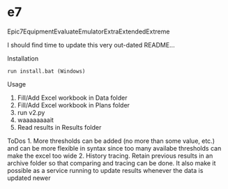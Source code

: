 # e7
Epic7EquipmentEvaluateEmulatorExtraExtendedExtreme

I should find time to update this very out-dated README...

Installation

    run install.bat (Windows)

Usage
  1. Fill/Add Excel workbook in Data folder
  2. Fill/Add Excel workbook in Plans folder
  3. run v2.py
  4. waaaaaaaait
  5. Read results in Results folder

ToDos
    1. More thresholds can be added (no more than some value, etc.) and can be more flexible in syntax since too many availabe thresholds can make the excel too wide
    2. History tracing. Retain previous results in an archive folder so that comparing and tracing can be done. It also make it possible as a service running to update results whenever the data is updated newer
